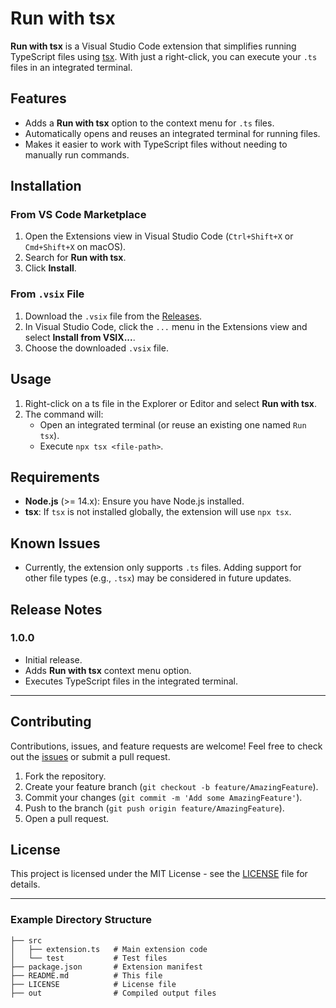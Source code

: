 # Run with tsx

**Run with tsx** is a Visual Studio Code extension that simplifies running TypeScript files using [tsx](https://github.com/esbuild-kit/tsx). With just a right-click, you can execute your `.ts` files in an integrated terminal.

## Features

- Adds a **Run with tsx** option to the context menu for `.ts` files.
- Automatically opens and reuses an integrated terminal for running files.
- Makes it easier to work with TypeScript files without needing to manually run commands.

## Installation

### From VS Code Marketplace

1. Open the Extensions view in Visual Studio Code (`Ctrl+Shift+X` or `Cmd+Shift+X` on macOS).
2. Search for **Run with tsx**.
3. Click **Install**.

### From `.vsix` File

1. Download the `.vsix` file from the [Releases](https://github.com/bnewmandev/projectp/releases).
2. In Visual Studio Code, click the `...` menu in the Extensions view and select **Install from VSIX...**.
3. Choose the downloaded `.vsix` file.

## Usage

1. Right-click on a ts file in the Explorer or Editor and select **Run with tsx**.
2. The command will:
   - Open an integrated terminal (or reuse an existing one named `Run tsx`).
   - Execute `npx tsx <file-path>`.

## Requirements

- **Node.js** (>= 14.x): Ensure you have Node.js installed.
- **tsx**: If `tsx` is not installed globally, the extension will use `npx tsx`.

## Known Issues

- Currently, the extension only supports `.ts` files. Adding support for other file types (e.g., `.tsx`) may be considered in future updates.

## Release Notes

### 1.0.0

- Initial release.
- Adds **Run with tsx** context menu option.
- Executes TypeScript files in the integrated terminal.

---

## Contributing

Contributions, issues, and feature requests are welcome! Feel free to check out the [issues](https://github.com/your-repo/run-tsx-extension/issues) or submit a pull request.

1. Fork the repository.
2. Create your feature branch (`git checkout -b feature/AmazingFeature`).
3. Commit your changes (`git commit -m 'Add some AmazingFeature'`).
4. Push to the branch (`git push origin feature/AmazingFeature`).
5. Open a pull request.

## License

This project is licensed under the MIT License - see the [LICENSE](LICENSE) file for details.

---

### Example Directory Structure

```plaintext
├── src
│   ├── extension.ts   # Main extension code
│   └── test           # Test files
├── package.json       # Extension manifest
├── README.md          # This file
├── LICENSE            # License file
├── out                # Compiled output files
